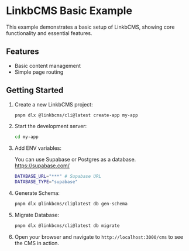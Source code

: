 # LinkbCMS Basic Example

This example demonstrates a basic setup of LinkbCMS, showing core functionality and essential features.

## Features

- Basic content management
- Simple page routing

## Getting Started

1. Create a new LinkbCMS project:

    ```bash
    pnpm dlx @linkbcms/cli@latest create-app my-app
    ```

2. Start the development server:

    ```bash
    cd my-app
    ```

3. Add ENV variables:

    You can use Supabase or Postgres as a database. <https://supabase.com/>

    ```bash
    DATABASE_URL="***" # Supabase URL
    DATABASE_TYPE="supabase"
    ```

4. Generate Schema:

    ```bash
    pnpm dlx @linkbcms/cli@latest db gen-schema
    ```

5. Migrate Database:

    ```bash
    pnpm dlx @linkbcms/cli@latest db migrate
    ```

6. Open your browser and navigate to `http://localhost:3000/cms` to see the CMS in action.
